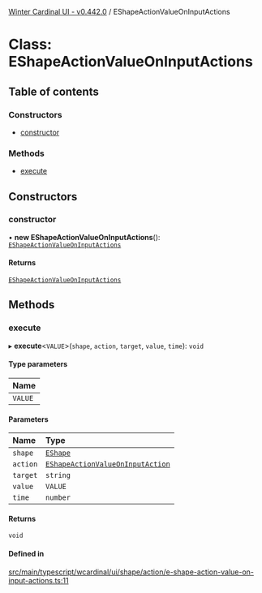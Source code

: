 [Winter Cardinal UI - v0.442.0](../index.md) / EShapeActionValueOnInputActions

# Class: EShapeActionValueOnInputActions

## Table of contents

### Constructors

- [constructor](EShapeActionValueOnInputActions.md#constructor)

### Methods

- [execute](EShapeActionValueOnInputActions.md#execute)

## Constructors

### constructor

• **new EShapeActionValueOnInputActions**(): [`EShapeActionValueOnInputActions`](EShapeActionValueOnInputActions.md)

#### Returns

[`EShapeActionValueOnInputActions`](EShapeActionValueOnInputActions.md)

## Methods

### execute

▸ **execute**\<`VALUE`\>(`shape`, `action`, `target`, `value`, `time`): `void`

#### Type parameters

| Name |
| :------ |
| `VALUE` |

#### Parameters

| Name | Type |
| :------ | :------ |
| `shape` | [`EShape`](../interfaces/EShape.md) |
| `action` | [`EShapeActionValueOnInputAction`](../index.md#eshapeactionvalueoninputaction) |
| `target` | `string` |
| `value` | `VALUE` |
| `time` | `number` |

#### Returns

`void`

#### Defined in

[src/main/typescript/wcardinal/ui/shape/action/e-shape-action-value-on-input-actions.ts:11](https://github.com/winter-cardinal/winter-cardinal-ui/blob/v0.442.0/src/main/typescript/wcardinal/ui/shape/action/e-shape-action-value-on-input-actions.ts#L11)

